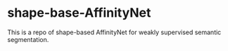 # shape-base-AffinityNet
This is a repo of shape-based AffinityNet for weakly supervised semantic segmentation.

